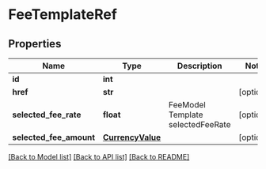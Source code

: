 # FeeTemplateRef

## Properties
Name | Type | Description | Notes
------------ | ------------- | ------------- | -------------
**id** | **int** |  | 
**href** | **str** |  | [optional] 
**selected_fee_rate** | **float** | FeeModel Template selectedFeeRate | [optional] 
**selected_fee_amount** | [**CurrencyValue**](CurrencyValue.md) |  | [optional] 

[[Back to Model list]](../README.md#documentation-for-models) [[Back to API list]](../README.md#documentation-for-api-endpoints) [[Back to README]](../README.md)

